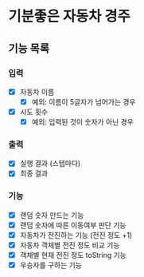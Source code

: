 # 기분좋은 자동차 경주 

## 기능 목록

### 입력
- [x] 자동차 이름
  - [x] 예외: 이름이 5글자가 넘어가는 경우 
- [x] 시도 횟수
  - [x] 예외: 입력된 것이 숫자가 아닌 경우

### 출력
- [x] 실행 결과 (스텝마다)
- [x] 최종 결과

### 기능
- [x] 랜덤 숫자 만드는 기능
- [x] 랜덤 숫자에 따른 이동여부 판단 기능
- [x] 자동차가 전진하는 기능 (전진 정도 +1)
- [x] 자동차 객체별 전진 정도 비교 기능
- [x] 객체별 현재 전진 정도 toString 기능
- [x] 우승자를 구하는 기능